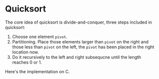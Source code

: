 # Quicksort

The core idea of quicksort is divide-and-conquer, three steps included in quicksort:

1. Choose one element `pivot`.
2. Partitioning. Place those elements larger than `pivot` on the right and those less than `pivot` on the left, the `pivot` has been placed in the right location now.
3. Do it recursively to the left and right subsequcne until the length reaches 0 or 1.

Here's the implementation on C.

```c

```


